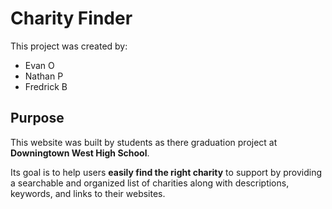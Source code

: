 # Charity Finder

This project was created by:

- Evan O  
- Nathan P
- Fredrick B

## Purpose

This website was built by students as there graduation project at **Downingtown West High School**.

Its goal is to help users **easily find the right charity** to support by providing a searchable and organized list of charities along with descriptions, keywords, and links to their websites.



